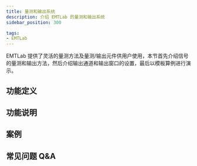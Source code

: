 ```yaml
---
title: 量测和输出系统
description: 介绍 EMTLab 的量测和输出系统
sidebar_position: 300

tags: 
- EMTLab
---
```

EMTLab 提供了灵活的量测方法及量测/输出元件供用户使用，本节首先介绍信号的量测和输出方法，然后介绍输出通道和输出窗口的设置，最后以模板算例进行演示。

## 功能定义


## 功能说明


## 案例


## 常见问题 Q&A